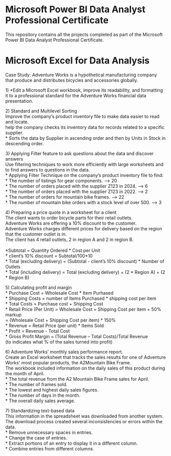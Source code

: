 # Microsoft Power BI Data Analyst Professional Certificate
This repository contains all the projects completed as part of the Microsoft Power BI Data Analyst Professional Certificate.

# Microsoft Excel for Data Analysis
Case Study:
Adventure Works is a hypothetical manufacturing company that produce and distributes bicycles and accessories globally.

<p> 1) *Edit a Microsoft Excel workbook, improve its readability, and formatting it to a professional standard for the Adventure Works financial data presentation. </p>

<p> 2)	Standard and Multilevel Sorting <br>
Improve the company’s product inventory file to make data easier to read and locate. <br>
help the company checks its inventory data for records related to a specific supplier. <br>
* Sorts the data by Supplier in ascending order and then by Units in Stock in descending order. </p>

<p> 3)	Applying Filter feature to ask questions about the data and discover answers <br>
Use filtering techniques to work more efficiently with large worksheets and to find answers to questions in the data. <br>
* Applying Filter Technique on the company’s product inventory file to find: <br>
* The number of listings for gear components.	--> 20 <br>
* The number of orders placed with the supplier Z123 in 2024.    -->  6 <br>
* The number of orders placed with the supplier Z123 in 2022.    --> 2 <br>
* The number of orders for mountain bike frames. --> 22 <br>
* The number of mountain bike orders with a stock level of over 500.   --> 3 </p>

<p> 4)	Preparing a price quote in a worksheet for a client <br>
The client wants to order bicycle parts for their retail outlets. <br>
Adventure Works are offering a 10% discount to the customer. <br>
Adventure Works charges different prices for delivery based on the region that the customer outlet is in. <br>
The client has 4 retail outlets, 2 in region A and 2 in region B.<br><br>
*Subtotal = Quantity Ordered * Cost per Unit <br>
* client’s 10% discount = Subtotal/100*10 <br>
* Total (excluding delivery) = (Subtotal - client’s 10% discount) * Number of Outlets <br>
* Total (including delivery) = Total (excluding delivery) + (2 * Region A) + (2 * Region B) </p>

<p> 5)	Calculating profit and margin<br>
* Purchase Cost = Wholesale Cost * Item Purhased<br>
* Shipping Costs = number of Items Purchased * shipping cost per item<br>
* Total Costs = Purchase cost + Shipping Cost<br>
* Retail Price (Per Unit) = Wholesale Cost + Shipping Cost per item + 50% markup<br>
    = (Wholesale Cost + Shipping Cost per item) * 150%<br>
* Revenue = Retail Price (per unit) * Items Sold<br>
* Profit = Revenue - Total Cost<br>
* Gross Profit Margin = (Total Revenue – Total Costs)/Total Revenue<br>
	(to indicates what % of the sales turned into profit) </p>
 
<p> 6)	Adventure Works’ monthly sales performance report.<br>
Create an Excel worksheet that tracks the sales results for one of Adventure Works' most popular products, the A2Mountain Bike Frame.<br>
The workbook included information on the daily sales of this product during the month of April.<br>
* The total revenue from the A2 Mountain Bike Frame sales for April.<br>
* The number of frames sold.<br>
* The lowest and highest daily sales figures.<br>
* The number of days in the month.<br>
* The overall daily sales average. </p>

<p> 7)	Standardizing text-based data<br>
This information in the spreadsheet was downloaded from another system. The download process created several inconsistencies or errors within the data.<br>
* Remove unnecessary spaces in entries.<br>
* Change the case of entries.<br>
* Extract portions of an entry to display it in a different column.<br>
* Combine entries from different columns. </p>


